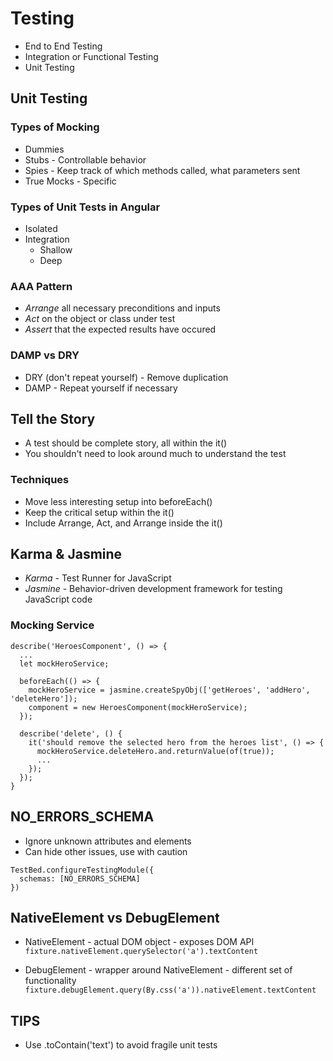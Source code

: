 # Testing

- End to End Testing
- Integration or Functional Testing
- Unit Testing

## Unit Testing

### Types of Mocking

- Dummies
- Stubs - Controllable behavior
- Spies - Keep track of which methods called, what parameters sent
- True Mocks - Specific

### Types of Unit Tests in Angular

- Isolated
- Integration
  - Shallow
  - Deep

### AAA Pattern

- _Arrange_ all necessary preconditions and inputs
- _Act_ on the object or class under test
- _Assert_ that the expected results have occured

### DAMP vs DRY

- DRY (don't repeat yourself) - Remove duplication
- DAMP - Repeat yourself if necessary

## Tell the Story

- A test should be complete story, all within the it()
- You shouldn't need to look around much to understand the test

### Techniques

- Move less interesting setup into beforeEach()
- Keep the critical setup within the it()
- Include Arrange, Act, and Arrange inside the it()

## Karma & Jasmine

- _Karma_ - Test Runner for JavaScript
- _Jasmine_ - Behavior-driven development framework for testing JavaScript code

### Mocking Service

```
describe('HeroesComponent', () => {
  ...
  let mockHeroService;

  beforeEach(() => {
    mockHeroService = jasmine.createSpyObj(['getHeroes', 'addHero', 'deleteHero']);
    component = new HeroesComponent(mockHeroService);
  });

  describe('delete', () {
    it('should remove the selected hero from the heroes list', () => {
      mockHeroService.deleteHero.and.returnValue(of(true));
      ...
    });
  });
}
```

## NO_ERRORS_SCHEMA

- Ignore unknown attributes and elements
- Can hide other issues, use with caution

```
TestBed.configureTestingModule({
  schemas: [NO_ERRORS_SCHEMA]
})
```

## NativeElement vs DebugElement

- NativeElement - actual DOM object - exposes DOM API
  `fixture.nativeElement.querySelector('a').textContent`

- DebugElement - wrapper around NativeElement - different set of functionality
  `fixture.debugElement.query(By.css('a')).nativeElement.textContent`

## TIPS

- Use .toContain('text') to avoid fragile unit tests
